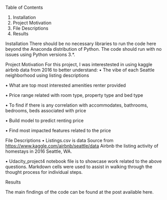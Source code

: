 Table of Contents
1.	Installation
2.	Project Motivation
3.	File Descriptions
4.	Results

Installation
There should be no necessary libraries to run the code here beyond the Anaconda distribution of Python. The code should run with no issues using Python versions 3.*.

Project Motivation
For this project, I was interestested in using kaggle airbnb data from 2016 to better understand:
•	The vibe of each Seattle neighborhood using listing descriptions

•	What are top most interested amenities renter provided

•	Price range related with room type, property type and bed type

•	To find if there is any correlation with accommodates, bathrooms, bedrooms, beds associated with price

•	Build model to predict renting price

•	Find most impacted features related to the price

File Descriptions
•	Listings.csv is data Source  from https://www.kaggle.com/airbnb/seattle/data Airbnb the listing activity of homestays in 2016 Seattle, WA.  

•	Udacity_project4 notebook file is to showcase work related to the above questions.  Markdown cells were used to assist in walking through the thought process for individual steps.

Results

The main findings of the code can be found at the post available here.
